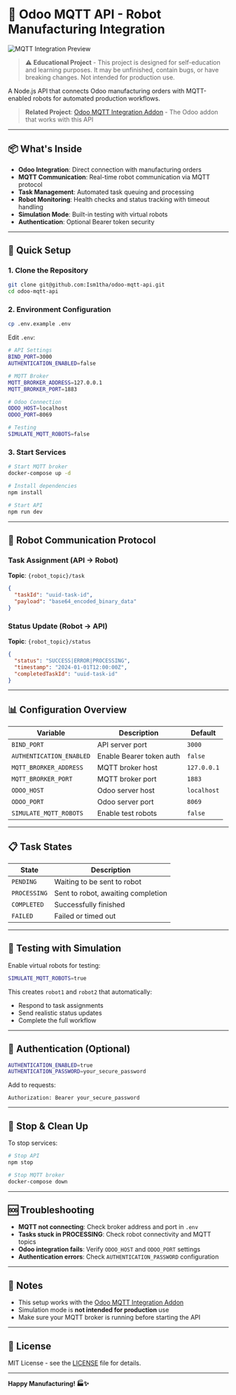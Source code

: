# 🤖 Odoo MQTT API - Robot Manufacturing Integration

![MQTT Integration Preview](https://i.imgur.com/UudhAIy.png)

> ⚠️ **Educational Project** - This project is designed for self-education and learning purposes. It may be unfinished, contain bugs, or have breaking changes. Not intended for production use.

A Node.js API that connects Odoo manufacturing orders with MQTT-enabled robots for automated production workflows.

> **Related Project**: [Odoo MQTT Integration Addon](https://github.com/Ism1tha/odoo-mqtt-addon) - The Odoo addon that works with this API

---

## 📦 What's Inside

- **Odoo Integration**: Direct connection with manufacturing orders
- **MQTT Communication**: Real-time robot communication via MQTT protocol
- **Task Management**: Automated task queuing and processing
- **Robot Monitoring**: Health checks and status tracking with timeout handling
- **Simulation Mode**: Built-in testing with virtual robots
- **Authentication**: Optional Bearer token security

---

## 🚀 Quick Setup

### 1. Clone the Repository

```bash
git clone git@github.com:Ism1tha/odoo-mqtt-api.git
cd odoo-mqtt-api
```

### 2. Environment Configuration

```bash
cp .env.example .env
```

Edit `.env`:

```bash
# API Settings
BIND_PORT=3000
AUTHENTICATION_ENABLED=false

# MQTT Broker
MQTT_BRORKER_ADDRESS=127.0.0.1
MQTT_BRORKER_PORT=1883

# Odoo Connection
ODOO_HOST=localhost
ODOO_PORT=8069

# Testing
SIMULATE_MQTT_ROBOTS=false
```

### 3. Start Services

```bash
# Start MQTT broker
docker-compose up -d

# Install dependencies
npm install

# Start API
npm run dev
```

---

## 🤖 Robot Communication Protocol

### Task Assignment (API → Robot)

**Topic**: `{robot_topic}/task`

```json
{
  "taskId": "uuid-task-id",
  "payload": "base64_encoded_binary_data"
}
```

### Status Update (Robot → API)

**Topic**: `{robot_topic}/status`

```json
{
  "status": "SUCCESS|ERROR|PROCESSING",
  "timestamp": "2024-01-01T12:00:00Z",
  "completedTaskId": "uuid-task-id"
}
```

---

## 📊 Configuration Overview

| Variable                 | Description              | Default     |
| ------------------------ | ------------------------ | ----------- |
| `BIND_PORT`              | API server port          | `3000`      |
| `AUTHENTICATION_ENABLED` | Enable Bearer token auth | `false`     |
| `MQTT_BRORKER_ADDRESS`   | MQTT broker host         | `127.0.0.1` |
| `MQTT_BRORKER_PORT`      | MQTT broker port         | `1883`      |
| `ODOO_HOST`              | Odoo server host         | `localhost` |
| `ODOO_PORT`              | Odoo server port         | `8069`      |
| `SIMULATE_MQTT_ROBOTS`   | Enable test robots       | `false`     |

---

## 📋 Task States

| State        | Description                        |
| ------------ | ---------------------------------- |
| `PENDING`    | Waiting to be sent to robot        |
| `PROCESSING` | Sent to robot, awaiting completion |
| `COMPLETED`  | Successfully finished              |
| `FAILED`     | Failed or timed out                |

---

## 🧪 Testing with Simulation

Enable virtual robots for testing:

```bash
SIMULATE_MQTT_ROBOTS=true
```

This creates `robot1` and `robot2` that automatically:

- Respond to task assignments
- Send realistic status updates
- Complete the full workflow

---

## 🔐 Authentication (Optional)

```bash
AUTHENTICATION_ENABLED=true
AUTHENTICATION_PASSWORD=your_secure_password
```

Add to requests:

```http
Authorization: Bearer your_secure_password
```

---

## 🧼 Stop & Clean Up

To stop services:

```bash
# Stop API
npm stop

# Stop MQTT broker
docker-compose down
```

---

## 🆘 Troubleshooting

- **MQTT not connecting**: Check broker address and port in `.env`
- **Tasks stuck in PROCESSING**: Check robot connectivity and MQTT topics
- **Odoo integration fails**: Verify `ODOO_HOST` and `ODOO_PORT` settings
- **Authentication errors**: Check `AUTHENTICATION_PASSWORD` configuration

---

## 📣 Notes

- This setup works with the [Odoo MQTT Integration Addon](https://github.com/Ism1tha/odoo-mqtt-addon)
- Simulation mode is **not intended for production** use
- Make sure your MQTT broker is running before starting the API

---

## 📄 License

MIT License - see the [LICENSE](LICENSE) file for details.

---

**Happy Manufacturing! 🏭✨**
